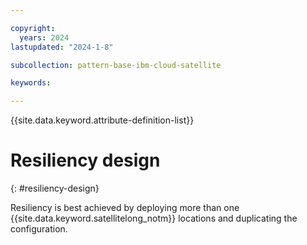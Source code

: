 ```yaml
---

copyright:
  years: 2024
lastupdated: "2024-1-8"

subcollection: pattern-base-ibm-cloud-satellite

keywords:

---
```


{{site.data.keyword.attribute-definition-list}}

# Resiliency design
{: #resiliency-design}

<!-- text for resliency design considerations goes here -->
Resiliency is best achieved by deploying more than one {{site.data.keyword.satellitelong_notm}} locations and duplicating the configuration.
